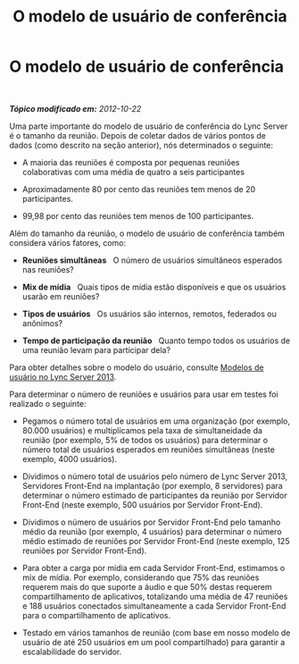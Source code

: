 ﻿---
title: O modelo de usuário de conferência
TOCTitle: O modelo de usuário de conferência
ms:assetid: ba4bbba9-f2e3-4cab-8eba-b51f12133cab
ms:mtpsurl: https://technet.microsoft.com/pt-br/library/JJ205199(v=OCS.15)
ms:contentKeyID: 49307915
ms.date: 05/19/2016
mtps_version: v=OCS.15
ms.translationtype: HT
---

# O modelo de usuário de conferência

 

_**Tópico modificado em:** 2012-10-22_

Uma parte importante do modelo de usuário de conferência do Lync Server é o tamanho da reunião. Depois de coletar dados de vários pontos de dados (como descrito na seção anterior), nós determinados o seguinte:

  - A maioria das reuniões é composta por pequenas reuniões colaborativas com uma média de quatro a seis participantes

  - Aproximadamente 80 por cento das reuniões tem menos de 20 participantes.

  - 99,98 por cento das reuniões tem menos de 100 participantes.

Além do tamanho da reunião, o modelo de usuário de conferência também considera vários fatores, como:

  - **Reuniões simultâneas**   O número de usuários simultâneos esperados nas reuniões?

  - **Mix de mídia**   Quais tipos de mídia estão disponíveis e que os usuários usarão em reuniões?

  - **Tipos de usuários**   Os usuários são internos, remotos, federados ou anônimos?

  - **Tempo de participação da reunião**   Quanto tempo todos os usuários de uma reunião levam para participar dela?

Para obter detalhes sobre o modelo do usuário, consulte [Modelos de usuário no Lync Server 2013](lync-server-2013-user-models.md).

Para determinar o número de reuniões e usuários para usar em testes foi realizado o seguinte:

  - Pegamos o número total de usuários em uma organização (por exemplo, 80.000 usuários) e multiplicamos pela taxa de simultaneidade da reunião (por exemplo, 5% de todos os usuários) para determinar o número total de usuários esperados em reuniões simultâneas (neste exemplo, 4000 usuários).

  - Dividimos o número total de usuários pelo número de Lync Server 2013, Servidores Front-End na implantação (por exemplo, 8 servidores) para determinar o número estimado de participantes da reunião por Servidor Front-End (neste exemplo, 500 usuários por Servidor Front-End).

  - Dividimos o número de usuários por Servidor Front-End pelo tamanho médio da reunião (por exemplo, 4 usuários) para determinar o número médio estimado de reuniões por Servidor Front-End (neste exemplo, 125 reuniões por Servidor Front-End).

  - Para obter a carga por mídia em cada Servidor Front-End, estimamos o mix de mídia. Por exemplo, considerando que 75% das reuniões requerem mais do que suporte a áudio e que 50% destas requerem compartilhamento de aplicativos, totalizando uma média de 47 reuniões e 188 usuários conectados simultaneamente a cada Servidor Front-End para o compartilhamento de aplicativos.

  - Testado em vários tamanhos de reunião (com base em nosso modelo de usuário de até 250 usuários em um pool compartilhado) para garantir a escalabilidade do servidor.

